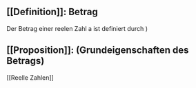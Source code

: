 ## [[Definition]]: Betrag
Der Betrag einer reelen Zahl a ist definiert durch
)

## [[Proposition]]: (Grundeigenschaften des Betrags)


[[Reelle Zahlen]]

